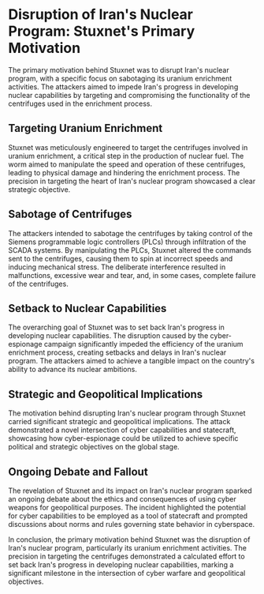 # Disruption of Iran's Nuclear Program: Stuxnet's Primary Motivation

The primary motivation behind Stuxnet was to disrupt Iran's nuclear program, with a specific focus on sabotaging its uranium enrichment activities. The attackers aimed to impede Iran's progress in developing nuclear capabilities by targeting and compromising the functionality of the centrifuges used in the enrichment process.

## Targeting Uranium Enrichment

Stuxnet was meticulously engineered to target the centrifuges involved in uranium enrichment, a critical step in the production of nuclear fuel. The worm aimed to manipulate the speed and operation of these centrifuges, leading to physical damage and hindering the enrichment process. The precision in targeting the heart of Iran's nuclear program showcased a clear strategic objective.

## Sabotage of Centrifuges

The attackers intended to sabotage the centrifuges by taking control of the Siemens programmable logic controllers (PLCs) through infiltration of the SCADA systems. By manipulating the PLCs, Stuxnet altered the commands sent to the centrifuges, causing them to spin at incorrect speeds and inducing mechanical stress. The deliberate interference resulted in malfunctions, excessive wear and tear, and, in some cases, complete failure of the centrifuges.

## Setback to Nuclear Capabilities

The overarching goal of Stuxnet was to set back Iran's progress in developing nuclear capabilities. The disruption caused by the cyber-espionage campaign significantly impeded the efficiency of the uranium enrichment process, creating setbacks and delays in Iran's nuclear program. The attackers aimed to achieve a tangible impact on the country's ability to advance its nuclear ambitions.

## Strategic and Geopolitical Implications

The motivation behind disrupting Iran's nuclear program through Stuxnet carried significant strategic and geopolitical implications. The attack demonstrated a novel intersection of cyber capabilities and statecraft, showcasing how cyber-espionage could be utilized to achieve specific political and strategic objectives on the global stage.

## Ongoing Debate and Fallout

The revelation of Stuxnet and its impact on Iran's nuclear program sparked an ongoing debate about the ethics and consequences of using cyber weapons for geopolitical purposes. The incident highlighted the potential for cyber capabilities to be employed as a tool of statecraft and prompted discussions about norms and rules governing state behavior in cyberspace.

In conclusion, the primary motivation behind Stuxnet was the disruption of Iran's nuclear program, particularly its uranium enrichment activities. The precision in targeting the centrifuges demonstrated a calculated effort to set back Iran's progress in developing nuclear capabilities, marking a significant milestone in the intersection of cyber warfare and geopolitical objectives.
